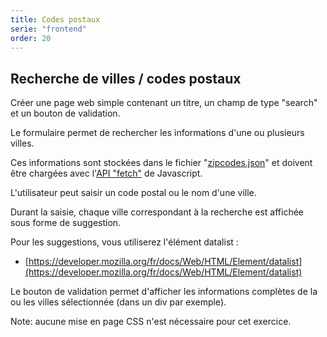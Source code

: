 ```yaml
---
title: Codes postaux
serie: "frontend"
order: 20
---
```


## Recherche de villes / codes postaux

Créer une page web simple contenant un titre, un champ de type "search" et un bouton de validation.

Le formulaire permet de rechercher les informations d'une ou plusieurs villes. 

Ces informations sont stockées dans le fichier "[zipcodes.json](zipcodes.json)" et doivent être chargées avec l'[API "fetch"](https://developer.mozilla.org/fr/docs/Web/API/Fetch_API) de Javascript.

L'utilisateur peut saisir un code postal ou le nom d'une ville. 

Durant la saisie, chaque ville correspondant à la recherche est affichée sous forme de suggestion.

Pour les suggestions, vous utiliserez l'élément datalist :
- [https://developer.mozilla.org/fr/docs/Web/HTML/Element/datalist](https://developer.mozilla.org/fr/docs/Web/HTML/Element/datalist)

Le bouton de validation permet d'afficher les informations complètes de la ou les villes sélectionnée (dans un div par exemple).

Note: aucune mise en page CSS n'est nécessaire pour cet exercice.

